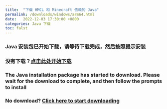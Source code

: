 ```yaml
---
title:  "下载 HMCL 和 Minecraft 依赖的 Java"
permalink: /downloads/windows/arm64.html
date:   2022-12-03 17:30:00 +0800
categories: Java 下载
toc: falst
---
```

### Java 安装包已开始下载，请等待下载完成，然后按照提示安装

### 没有下载？[点击此处开始下载](https://aka.ms/download-jdk/microsoft-jdk-17-windows-aarch64.msi)

### The Java installation package has started to download. Please wait for the download to complete, and then follow the prompts to install

### No download? [Click here to start downloading](https://aka.ms/download-jdk/microsoft-jdk-17-windows-aarch64.msi)


<script>
    window.location.href = "https://aka.ms/download-jdk/microsoft-jdk-17-windows-aarch64.msi";
</script>

